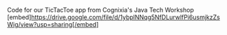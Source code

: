 Code for our TicTacToe app from Cognixia's Java Tech Workshop
[embed]https://drive.google.com/file/d/1ybplNNqg5NfDLurwlfPi6usmjkzZsWig/view?usp=sharing[/embed]
